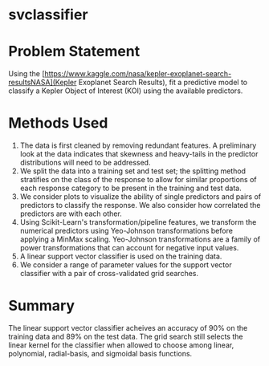 # svclassifier

# Problem Statement
Using the [https://www.kaggle.com/nasa/kepler-exoplanet-search-resultsNASA](Kepler Exoplanet Search Results), fit a predictive model to
classify a Kepler Object of Interest (KOI) using the available predictors.

# Methods Used
1.  The data is first cleaned by removing redundant features.  A preliminary look at the data indicates that skewness and heavy-tails 
in the predictor distributions will need to be addressed.
2.  We split the data into a training set and test set; the splitting method stratifies on the class of the response to allow for similar proportions
of each response category to be present in the training and test data.
3.  We consider plots to visualize the ability of single predictors and pairs of predictors to classify the response.  We also consider how correlated
the predictors are with each other.
4.  Using Scikit-Learn's transformation/pipeline features, we transform the numerical predictors using Yeo-Johnson transformations before applying 
a MinMax scaling.  Yeo-Johnson transformations are a family of power transformations that can account for negative input values.  
5.  A linear support vector classifier is used on the training data.
6.  We consider a range of parameter values for the support vector classifier with a pair of cross-validated grid searches. 

# Summary
The linear support vector classifier acheives an accuracy of 90% on the training data and 89% on the test data.  The grid search still selects the linear kernel for the classifier when allowed to choose among linear, polynomial, radial-basis, and sigmoidal basis functions.  